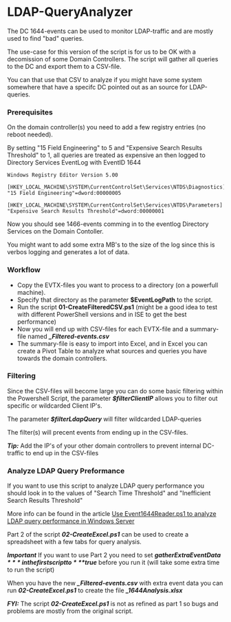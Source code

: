 # LDAP-QueryAnalyzer

The DC 1644-events can be used to monitor LDAP-traffic and are mostly used to find "bad" queries.

The use-case for this version of the script is for us to be OK with a decomission of some Domain Controllers.
The script will gather all queries to the DC and export them to a CSV-file.

You can that use that CSV to analyze if you might have some system somewhere that have a specifc DC pointed out as an source for LDAP-queries.

### Prerequisites
On the domain controller(s) you need to add a few registry entries (no reboot needed).

By setting "15 Field Engineering" to 5 and "Expensive Search Results Threshold" to 1, all queries are treated as expensive an then logged to Directory Services EventLog with EventID 1644

```
Windows Registry Editor Version 5.00

[HKEY_LOCAL_MACHINE\SYSTEM\CurrentControlSet\Services\NTDS\Diagnostics]
"15 Field Engineering"=dword:00000005

[HKEY_LOCAL_MACHINE\SYSTEM\CurrentControlSet\Services\NTDS\Parameters]
"Expensive Search Results Threshold"=dword:00000001
```
Now you should see 1466-events comming in to the eventlog Directory Services on the Domain Contoller.

You might want to add some extra MB's to the size of the log since this is verbos logging and generates a lot of data.

### Workflow
- Copy the EVTX-files you want to process to a directory (on a powerfull machine).
- Specify that directory as the parameter **$EventLogPath** to the script.
- Run the script **01-CreateFilteredCSV.ps1** (might be a good idea to test with different PowerShell versions and in ISE to get the best performance)
- Now you will end up with CSV-files for each EVTX-file and a summary-file named ***_Filtered-events.csv***
- The summary-file is easy to import into Excel, and in Excel you can create a Pivot Table to analyze what sources and queries you have towards the domain controllers.

### Filtering
Since the CSV-files will become large you can do some basic filtering within the Powershell Script, the parameter ***$filterClientIP*** allows you to filter out specific or wildcarded Client IP's.

The parameter ***$filterLdapQuery*** will filter wildcarded LDAP-queries

The filter(s) will precent events from ending up in the CSV-files.

***Tip:*** Add the IP's of your other domain controllers to prevent internal DC-traffic to end up in the CSV-files

### Analyze LDAP Query Preformance
If you want to use this script to analyze LDAP query performance you should look in to the values of "Search Time Threshold" and "Inefficient Search Results Threshold"

More info can be found in the article [Use Event1644Reader.ps1 to analyze LDAP query performance in Windows Server](https://learn.microsoft.com/en-us/troubleshoot/windows-server/identity/event1644reader-analyze-ldap-query-performance)

Part 2 of the script ***02-CreateExcel.ps1*** can be used to create a spreadsheet with a few tabs for query analysis.

***Important*** If you want to use Part 2 you need to set ***$gatherExtraEventData*** in the first script to ***$true*** before you run it (will take some extra time to run the script)

When you have the new ***_Filtered-events.csv*** with extra event data you can run ***02-CreateExcel.ps1*** to create the file ***_1644Analysis.xlsx***


***FYI:*** The script ***02-CreateExcel.ps1*** is not as refined as part 1 so bugs and problems are mostly from the original script.
